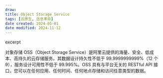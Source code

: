 ```yaml
---
draw:
title: Object Storage Service
tags: [云原生, 信息革命]
date created: 2024-05-01
date modified: 2024-11-12
---
```


excerpt

<!-- more -->

对象存储 OSS（Object Storage Service）是阿里云提供的海量、安全、低成本、高持久的云存储服务。其数据设计持久性不低于 99.9999999999%（12 个 9），服务设计可用性不低于 99.995%。OSS 具有与平台无关的 RESTful API 接口，您可以在任何应用、任何时间、任何地点存储和访问任意类型的数据。
